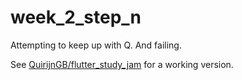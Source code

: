 # week_2_step_n

Attempting to keep up with Q. And failing.

See [QuirijnGB/flutter_study_jam](https://github.com/QuirijnGB/flutter_study_jam) for a working version.